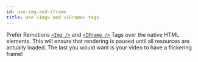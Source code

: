 ```yaml
---
id: use-img-and-iframe
title: Use <Img> and <IFrame> tags
---
```


Prefer Remotions [`<Img />`](/docs/img) and [`<IFrame />`](/docs/iframe) Tags over the native HTML elements. This will ensure that rendering is paused until all resources are actually loaded. The last you would want is your video to have a flickering frame!
